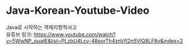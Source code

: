 # Java-Korean-Youtube-Video
Java로 시작하는 객체지향적사고 <br />
유튜브 링크: https://www.youtube.com/watch?v=5WwNP_puatE&list=PLzbU4Lcv-48porTh4znVfI2n5VlQ8LF8v&index=2
